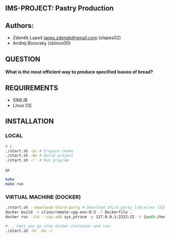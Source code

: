 ## IMS-PROJECT: Pastry Production

## Authors:

* Zdeněk Lapeš <lapes.zdenek@gmail.com> (xlapes02)
* Andrej Binovsky <todo> (xbinov00)

## QUESTION

#### What is the most efficient way to produce specified loaves of bread?

## REQUIREMENTS

- SIMLIB
- Linux OS

## INSTALLATION

### LOCAL

```bash
# 1.
./start.sh -bc # Prepare Cmake
./start.sh -bm # Build project
./start.sh -r  # Run program
```

or

```bash
make
make run
```

### VIRTUAL MACHINE (DOCKER)

```bash
./start.sh --download-third-party # Download third party libraries (SIMLIB)
docker build -t clion/remote-cpp-env:0.5 -f Dockerfile .
docker run -itd --cap-add sys_ptrace -p 127.0.0.1:2222:22 -v (pwd):/home/user/project clion/remote-cpp-env:0.5

#... next you go into docker container and run:
./start.sh -bc -bm -r
```
